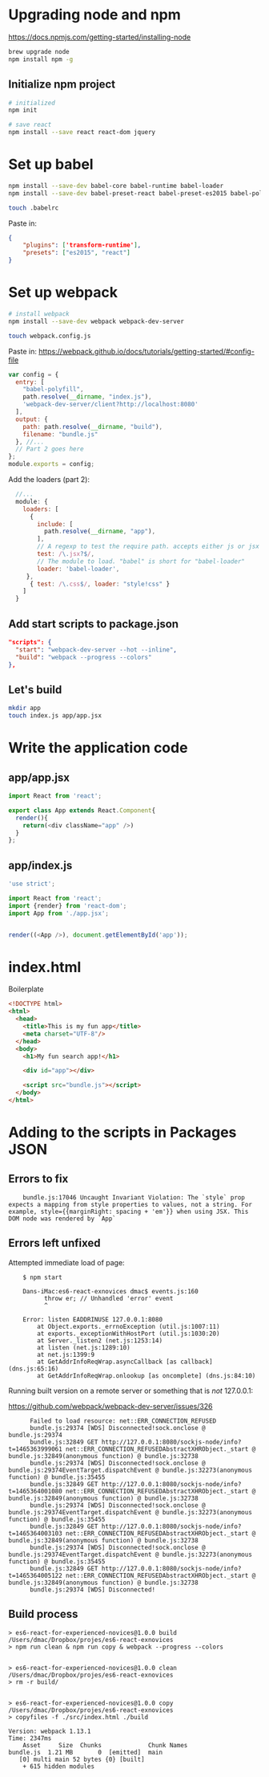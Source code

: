 
# Upgrading node and npm



https://docs.npmjs.com/getting-started/installing-node

~~~sh
brew upgrade node
npm install npm -g
~~~


## Initialize npm project

~~~sh
# initialized
npm init

# save react
npm install --save react react-dom jquery
~~~


# Set up babel

~~~sh
npm install --save-dev babel-core babel-runtime babel-loader
npm install --save-dev babel-preset-react babel-preset-es2015 babel-polyfill

touch .babelrc
~~~

Paste in:

~~~json
{
    "plugins": ['transform-runtime'],
    "presets": ["es2015", "react"]
}
~~~



# Set up webpack

~~~sh
# install webpack
npm install --save-dev webpack webpack-dev-server

touch webpack.config.js
~~~

Paste in:
https://webpack.github.io/docs/tutorials/getting-started/#config-file

~~~js
var config = {
  entry: [
    "babel-polyfill",
    path.resolve(__dirname, "index.js"),
    'webpack-dev-server/client?http://localhost:8080'
  ],
  output: {
    path: path.resolve(__dirname, "build"),
    filename: "bundle.js"
  }, //...
  // Part 2 goes here
};
module.exports = config;
~~~

Add the loaders (part 2):

~~~js
  //...
  module: {
    loaders: [
      {
        include: [
          path.resolve(__dirname, "app"),
        ],
        // A regexp to test the require path. accepts either js or jsx
        test: /\.jsx?$/,
        // The module to load. "babel" is short for "babel-loader"
        loader: 'babel-loader',
     },
      { test: /\.css$/, loader: "style!css" }
    ]
  }
~~~


## Add start scripts to package.json


~~~json
"scripts": {
  "start": "webpack-dev-server --hot --inline",
  "build": "webpack --progress --colors"
},
~~~



## Let's build


~~~sh
mkdir app
touch index.js app/app.jsx
~~~

# Write the application code


## app/app.jsx


~~~js
import React from 'react';

export class App extends React.Component{
  render(){
    return(<div className="app" />)
  }
};
~~~


## app/index.js


~~~js
'use strict';

import React from 'react';
import {render} from 'react-dom';
import App from './app.jsx';


render((<App />), document.getElementById('app'));
~~~



# index.html

Boilerplate

~~~html
<!DOCTYPE html>
<html>
  <head>
    <title>This is my fun app</title>
    <meta charset="UTF-8"/>
  </head>
  <body>
    <h1>My fun search app!</h1>

    <div id="app"></div>

    <script src="bundle.js"></script>
  </body>
</html>
~~~


# Adding to the scripts in Packages JSON



## Errors to fix


        bundle.js:17046 Uncaught Invariant Violation: The `style` prop expects a mapping from style properties to values, not a string. For example, style={{marginRight: spacing + 'em'}} when using JSX. This DOM node was rendered by `App`




## Errors left unfixed


Attempted immediate load of page:

        $ npm start

        Dans-iMac:es6-react-exnovices dmac$ events.js:160
              throw er; // Unhandled 'error' event
              ^

        Error: listen EADDRINUSE 127.0.0.1:8080
            at Object.exports._errnoException (util.js:1007:11)
            at exports._exceptionWithHostPort (util.js:1030:20)
            at Server._listen2 (net.js:1253:14)
            at listen (net.js:1289:10)
            at net.js:1399:9
            at GetAddrInfoReqWrap.asyncCallback [as callback] (dns.js:65:16)
            at GetAddrInfoReqWrap.onlookup [as oncomplete] (dns.js:84:10)



Running built version on a remote server or something that is _not_ 127.0.0.1:

https://github.com/webpack/webpack-dev-server/issues/326

```
      Failed to load resource: net::ERR_CONNECTION_REFUSED
      bundle.js:29374 [WDS] Disconnected!sock.onclose @ bundle.js:29374
      bundle.js:32849 GET http://127.0.0.1:8080/sockjs-node/info?t=1465363999061 net::ERR_CONNECTION_REFUSEDAbstractXHRObject._start @ bundle.js:32849(anonymous function) @ bundle.js:32738
      bundle.js:29374 [WDS] Disconnected!sock.onclose @ bundle.js:29374EventTarget.dispatchEvent @ bundle.js:32273(anonymous function) @ bundle.js:35455
      bundle.js:32849 GET http://127.0.0.1:8080/sockjs-node/info?t=1465364001080 net::ERR_CONNECTION_REFUSEDAbstractXHRObject._start @ bundle.js:32849(anonymous function) @ bundle.js:32738
      bundle.js:29374 [WDS] Disconnected!sock.onclose @ bundle.js:29374EventTarget.dispatchEvent @ bundle.js:32273(anonymous function) @ bundle.js:35455
      bundle.js:32849 GET http://127.0.0.1:8080/sockjs-node/info?t=1465364003103 net::ERR_CONNECTION_REFUSEDAbstractXHRObject._start @ bundle.js:32849(anonymous function) @ bundle.js:32738
      bundle.js:29374 [WDS] Disconnected!sock.onclose @ bundle.js:29374EventTarget.dispatchEvent @ bundle.js:32273(anonymous function) @ bundle.js:35455
      bundle.js:32849 GET http://127.0.0.1:8080/sockjs-node/info?t=1465364005122 net::ERR_CONNECTION_REFUSEDAbstractXHRObject._start @ bundle.js:32849(anonymous function) @ bundle.js:32738
      bundle.js:29374 [WDS] Disconnected!
```

## Build process


~~~
> es6-react-for-experienced-novices@1.0.0 build /Users/dmac/Dropbox/projes/es6-react-exnovices
> npm run clean & npm run copy & webpack --progress --colors


> es6-react-for-experienced-novices@1.0.0 clean /Users/dmac/Dropbox/projes/es6-react-exnovices
> rm -r build/


> es6-react-for-experienced-novices@1.0.0 copy /Users/dmac/Dropbox/projes/es6-react-exnovices
> copyfiles -f ./src/index.html ./build

Version: webpack 1.13.1
Time: 2347ms
    Asset     Size  Chunks             Chunk Names
bundle.js  1.21 MB       0  [emitted]  main
   [0] multi main 52 bytes {0} [built]
    + 615 hidden modules
~~~
